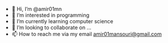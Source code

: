 - 👋 Hi, I’m @amir01mn
- 👀 I’m interested in programming
- 🌱 I’m currently learning computer science
- 💞️ I’m looking to collaborate on ...
- 📫 How to reach me via my email amir01mansouri@gmail.com

<!---
amir01mn/amir01mn is a ✨ special ✨ repository because its `README.md` (this file) appears on your GitHub profile.
You can click the Preview link to take a look at your changes.
--->

